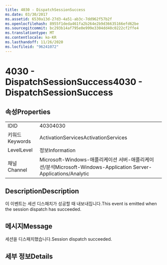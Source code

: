 ```yaml
---
title: 4030 - DispatchSessionSuccess
ms.date: 03/30/2017
ms.assetid: 6530a13d-27d3-4a51-ab3c-7dd962f57b2f
ms.openlocfilehash: 8955f1deda461fa2b264e2b9d36635166efd62be
ms.sourcegitcommit: bc293b14af795e0e999e3304dd40c0222cf2ffe4
ms.translationtype: MT
ms.contentlocale: ko-KR
ms.lasthandoff: 11/26/2020
ms.locfileid: "96241072"
---
```

# <a name="4030---dispatchsessionsuccess"></a><span data-ttu-id="6f151-102">4030 - DispatchSessionSuccess</span><span class="sxs-lookup"><span data-stu-id="6f151-102">4030 - DispatchSessionSuccess</span></span>

## <a name="properties"></a><span data-ttu-id="6f151-103">속성</span><span class="sxs-lookup"><span data-stu-id="6f151-103">Properties</span></span>  
  
|||  
|-|-|  
|<span data-ttu-id="6f151-104">ID</span><span class="sxs-lookup"><span data-stu-id="6f151-104">ID</span></span>|<span data-ttu-id="6f151-105">4030</span><span class="sxs-lookup"><span data-stu-id="6f151-105">4030</span></span>|  
|<span data-ttu-id="6f151-106">키워드</span><span class="sxs-lookup"><span data-stu-id="6f151-106">Keywords</span></span>|<span data-ttu-id="6f151-107">ActivationServices</span><span class="sxs-lookup"><span data-stu-id="6f151-107">ActivationServices</span></span>|  
|<span data-ttu-id="6f151-108">Level</span><span class="sxs-lookup"><span data-stu-id="6f151-108">Level</span></span>|<span data-ttu-id="6f151-109">정보</span><span class="sxs-lookup"><span data-stu-id="6f151-109">Information</span></span>|  
|<span data-ttu-id="6f151-110">채널</span><span class="sxs-lookup"><span data-stu-id="6f151-110">Channel</span></span>|<span data-ttu-id="6f151-111">Microsoft-Windows-애플리케이션 서버-애플리케이션/분석</span><span class="sxs-lookup"><span data-stu-id="6f151-111">Microsoft-Windows-Application Server-Applications/Analytic</span></span>|  
  
## <a name="description"></a><span data-ttu-id="6f151-112">Description</span><span class="sxs-lookup"><span data-stu-id="6f151-112">Description</span></span>  

 <span data-ttu-id="6f151-113">이 이벤트는 세션 디스패치가 성공할 때 내보내집니다.</span><span class="sxs-lookup"><span data-stu-id="6f151-113">This event is emitted when the session dispatch has succeeded.</span></span>  
  
## <a name="message"></a><span data-ttu-id="6f151-114">메시지</span><span class="sxs-lookup"><span data-stu-id="6f151-114">Message</span></span>  

 <span data-ttu-id="6f151-115">세션을 디스패치했습니다.</span><span class="sxs-lookup"><span data-stu-id="6f151-115">Session dispatch succeeded.</span></span>  
  
## <a name="details"></a><span data-ttu-id="6f151-116">세부 정보</span><span class="sxs-lookup"><span data-stu-id="6f151-116">Details</span></span>
